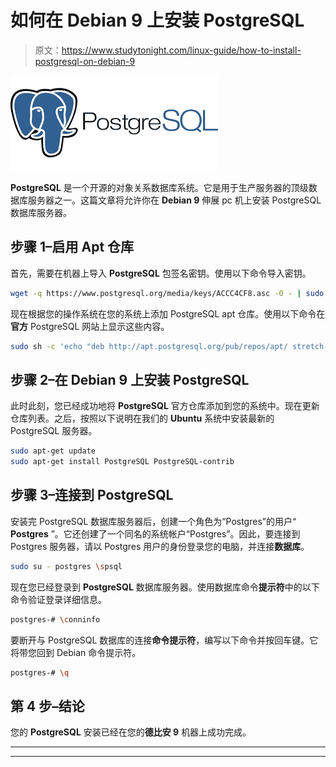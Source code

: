 # 如何在 Debian 9 上安装 PostgreSQL

> 原文：<https://www.studytonight.com/linux-guide/how-to-install-postgresql-on-debian-9>

![postgreSQL](img/b6289854239d5e39ec5e1b277b4c8ef5.png)

**PostgreSQL** 是一个开源的对象关系数据库系统。它是用于生产服务器的顶级数据库服务器之一。这篇文章将允许你在 **Debian 9** 伸展 pc 机上安装 PostgreSQL 数据库服务器。

## 步骤 1–启用 Apt 仓库

首先，需要在机器上导入 **PostgreSQL** 包签名密钥。使用以下命令导入密钥。

```sh
wget -q https://www.postgresql.org/media/keys/ACCC4CF8.asc -O - | sudo apt-key add -
```

现在根据您的操作系统在您的系统上添加 PostgreSQL apt 仓库。使用以下命令在**官方** PostgreSQL 网站上显示这些内容。

```sh
sudo sh -c 'echo "deb http://apt.postgresql.org/pub/repos/apt/ stretch-pgdg main" >> /etc/apt/sources.list.d/pgdg.list
```

## 步骤 2–在 Debian 9 上安装 PostgreSQL

此时此刻，您已经成功地将 **PostgreSQL** 官方仓库添加到您的系统中。现在更新仓库列表。之后，按照以下说明在我们的 **Ubuntu** 系统中安装最新的 PostgreSQL 服务器。

```sh
sudo apt-get update
sudo apt-get install PostgreSQL PostgreSQL-contrib
```

## 步骤 3–连接到 PostgreSQL

安装完 PostgreSQL 数据库服务器后，创建一个角色为“Postgres”的用户“ **Postgres** ”。它还创建了一个同名的系统帐户“Postgres”。因此，要连接到 Postgres 服务器，请以 Postgres 用户的身份登录您的电脑，并连接**数据库**。

```sh
sudo su - postgres \spsql
```

现在您已经登录到 **PostgreSQL** 数据库服务器。使用数据库命令**提示符**中的以下命令验证登录详细信息。

```sh
postgres-# \conninfo
```

要断开与 PostgreSQL 数据库的连接**命令提示符**，编写以下命令并按回车键。它将带您回到 Debian 命令提示符。

```sh
postgres-# \q
```

## 第 4 步–结论

您的 **PostgreSQL** 安装已经在您的**德比安 9** 机器上成功完成。

* * *

* * *